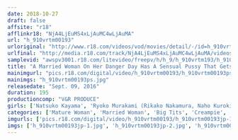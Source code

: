 ```yaml
---
date: 2018-10-27
draft: false
affsite: "r18"
afflinkr18: "NjA4LjEuMS4xLjAuMC4wLjAuMA"
url: "h_910vrtm00193"
urloriginal: "http://www.r18.com/videos/vod/movies/detail/-/id=h_910vrtm00193"
urlfinal: "http://media.r18.com/track/NjA4LjEuMS4xLjAuMC4wLjAuMA/videos/vod/movies/detail/-/id=h_910vrtm00193"
samplevid: "awspv3001.r18.com/litevideo/freepv/h/h_9/h_910vrtm193/h_910vrtm193_dmb_w.mp4"
title: "A Married Woman On Her Danger Day Has A Sensual Pussy That Gets Charged Up Just From The Slightest Touch! Rub A Rock Hard Cock Against It And She'll Spasm With Pleasure! She'll Forget All About Her Beloved Husband And Start Begging For Creampie Sex"
mainimgurl: "pics.r18.com/digital/video/h_910vrtm00193/h_910vrtm00193ps.jpg"
mainimgs: "h_910vrtm00193ps.jpg"
releasedate: "Sept. 09, 2016"
duration: 195
productioncomp: "V&R PRODUCE"
girls: ['Natsuko Kayama', 'Ryoko Murakami (Rikako Nakamura, Naho Kuroki)', 'Kiriko Imafuji', 'Rena Fukiishi']
categories: ['Mature Woman', 'Married Woman', 'Big Tits', 'Creampie', 'Titty Fuck', 'Hi-Def']
imgurls: ['pics.r18.com/digital/video/h_910vrtm00193/h_910vrtm00193jp-1.jpg', 'pics.r18.com/digital/video/h_910vrtm00193/h_910vrtm00193jp-2.jpg', 'pics.r18.com/digital/video/h_910vrtm00193/h_910vrtm00193jp-3.jpg', 'pics.r18.com/digital/video/h_910vrtm00193/h_910vrtm00193jp-4.jpg', 'pics.r18.com/digital/video/h_910vrtm00193/h_910vrtm00193jp-5.jpg', 'pics.r18.com/digital/video/h_910vrtm00193/h_910vrtm00193jp-6.jpg', 'pics.r18.com/digital/video/h_910vrtm00193/h_910vrtm00193jp-7.jpg', 'pics.r18.com/digital/video/h_910vrtm00193/h_910vrtm00193jp-8.jpg', 'pics.r18.com/digital/video/h_910vrtm00193/h_910vrtm00193jp-9.jpg', 'pics.r18.com/digital/video/h_910vrtm00193/h_910vrtm00193jp-10.jpg', 'pics.r18.com/digital/video/h_910vrtm00193/h_910vrtm00193jp-11.jpg', 'pics.r18.com/digital/video/h_910vrtm00193/h_910vrtm00193jp-12.jpg', 'pics.r18.com/digital/video/h_910vrtm00193/h_910vrtm00193jp-13.jpg', 'pics.r18.com/digital/video/h_910vrtm00193/h_910vrtm00193jp-14.jpg', 'pics.r18.com/digital/video/h_910vrtm00193/h_910vrtm00193jp-15.jpg', 'pics.r18.com/digital/video/h_910vrtm00193/h_910vrtm00193jp-16.jpg', 'pics.r18.com/digital/video/h_910vrtm00193/h_910vrtm00193jp-17.jpg', 'pics.r18.com/digital/video/h_910vrtm00193/h_910vrtm00193jp-18.jpg', 'pics.r18.com/digital/video/h_910vrtm00193/h_910vrtm00193jp-19.jpg', 'pics.r18.com/digital/video/h_910vrtm00193/h_910vrtm00193jp-20.jpg']
imgs: ['h_910vrtm00193jp-1.jpg', 'h_910vrtm00193jp-2.jpg', 'h_910vrtm00193jp-3.jpg', 'h_910vrtm00193jp-4.jpg', 'h_910vrtm00193jp-5.jpg', 'h_910vrtm00193jp-6.jpg', 'h_910vrtm00193jp-7.jpg', 'h_910vrtm00193jp-8.jpg', 'h_910vrtm00193jp-9.jpg', 'h_910vrtm00193jp-10.jpg', 'h_910vrtm00193jp-11.jpg', 'h_910vrtm00193jp-12.jpg', 'h_910vrtm00193jp-13.jpg', 'h_910vrtm00193jp-14.jpg', 'h_910vrtm00193jp-15.jpg', 'h_910vrtm00193jp-16.jpg', 'h_910vrtm00193jp-17.jpg', 'h_910vrtm00193jp-18.jpg', 'h_910vrtm00193jp-19.jpg', 'h_910vrtm00193jp-20.jpg']
---
```

